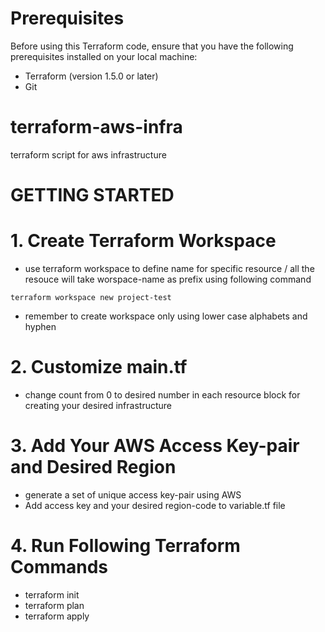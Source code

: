 # Prerequisites
Before using this Terraform code, ensure that you have the following prerequisites installed on your local machine:

- Terraform (version 1.5.0 or later)
- Git

# terraform-aws-infra
terraform script for aws infrastructure

# GETTING STARTED 

# 1. Create Terraform Workspace 
* use terraform workspace to define name for specific resource / all the resouce will take worspace-name as prefix using following command

`terraform workspace new project-test`

* remember to create workspace only using lower case alphabets and hyphen 

# 2. Customize main.tf

* change count from 0 to desired number in each resource block for creating your desired infrastructure 

# 3. Add Your AWS Access Key-pair and Desired Region

* generate a set of unique access key-pair using AWS 
* Add access key and your desired region-code to variable.tf file 

# 4. Run Following Terraform Commands

- terraform init
- terraform plan
- terraform apply
